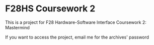 # F28HS Coursework 2
This is a project for F28 Hardware-Software Interface Coursework 2: Mastermind

If you want to access the project, email me for the archives' password 
